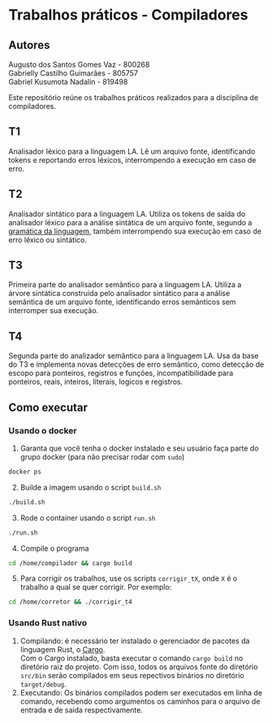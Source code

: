# Trabalhos práticos - Compiladores
## Autores
Augusto dos Santos Gomes Vaz - 800268\
Gabrielly Castilho Guimarães - 805757\
Gabriel Kusumota Nadalin - 819498

Este repositório reúne os trabalhos práticos realizados para a disciplina de compiladores.

## T1
Analisador léxico para a linguagem LA. Lê um arquivo fonte, identificando tokens e reportando erros léxicos, interrompendo a execução em caso de erro.

## T2
Analisador sintático para a linguagem LA. Utiliza os tokens de saída do analisador léxico para a análise sintática de um arquivo fonte,
segundo a [gramática da linguagem](gramatica.txt), também interrompendo sua execução em caso de erro léxico ou sintático.

## T3
Primeira parte do analisador semântico para a linguagem LA. Utiliza a árvore sintática construida pelo analisador sintático para a análise semântica de um arquivo fonte, identificando erros semânticos sem interromper sua execução.

## T4
Segunda parte do analizador semântico para a linguagem LA. Usa da base do T3 e implementa novas detecções de erro semântico, como detecção de escopo para ponteiros, registros e funções, incompatibilidade para ponteiros, reais, inteiros, literais, logicos e registros.

## Como executar
### Usando o docker
1. Garanta que você tenha o docker instalado e seu usuário faça parte do grupo docker (para não precisar rodar com `sudo`)
```sh
docker ps
```
2. Builde a imagem usando o script `build.sh`
```sh
./build.sh
```
3. Rode o container usando o script `run.sh`
```sh
./run.sh
```
4. Compile o programa
```sh
cd /home/compilador && cargo build
```
5. Para corrigir os trabalhos, use os scripts `corrigir_tX`, onde `X` é o trabalho a qual se quer corrigir. Por exemplo:
```sh
cd /home/corretor && ./corrigir_t4
```

### Usando Rust nativo
1. Compilando: é necessário ter instalado o gerenciador de pacotes da linguagem Rust, o [Cargo](https://doc.rust-lang.org/cargo/getting-started/installation.html).\
Com o Cargo instalado, basta executar o comando `cargo build` no diretório raiz do projeto. Com isso, todos os arquivos
fonte do diretório `src/bin` serão compilados em seus repectivos binários no diretório `target/debug`.
2. Executando: Os binários compilados podem ser executados em linha de comando, recebendo como argumentos os caminhos para o
arquivo de entrada e de saída respectivamente.
